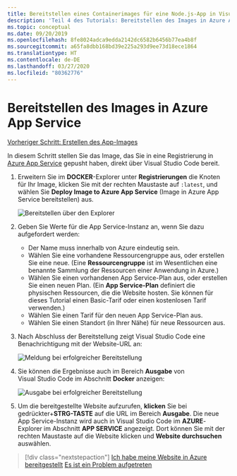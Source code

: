 ```yaml
---
title: Bereitstellen eines Containerimages für eine Node.js-App in Visual Studio Code
description: 'Teil 4 des Tutorials: Bereitstellen des Images in Azure App Service'
ms.topic: conceptual
ms.date: 09/20/2019
ms.openlocfilehash: 8fe8024adca9edda2142dc6582b6456b77ea4b8f
ms.sourcegitcommit: a65fa8dbb168bd39e225a293d9ee73d18ece1864
ms.translationtype: HT
ms.contentlocale: de-DE
ms.lasthandoff: 03/27/2020
ms.locfileid: "80362776"
---
```

# <a name="deploy-the-image-to-azure-app-service"></a>Bereitstellen des Images in Azure App Service

[Vorheriger Schritt: Erstellen des App-Images](tutorial-vscode-docker-node-03.md)

In diesem Schritt stellen Sie das Image, das Sie in eine Registrierung in [Azure App Service](https://azure.microsoft.com/services/app-service/) gepusht haben, direkt über Visual Studio Code bereit.

1. Erweitern Sie im **DOCKER**-Explorer unter **Registrierungen** die Knoten für Ihr Image, klicken Sie mit der rechten Maustaste auf `:latest`, und wählen Sie **Deploy Image to Azure App Service** (Image in Azure App Service bereitstellen) aus.

    ![Bereitstellen über den Explorer](media/deploy-containers/deploy-image-command.png)

1. Geben Sie Werte für die App Service-Instanz an, wenn Sie dazu aufgefordert werden:

    - Der Name muss innerhalb von Azure eindeutig sein.
    - Wählen Sie eine vorhandene Ressourcengruppe aus, oder erstellen Sie eine neue. (Eine **Ressourcengruppe** ist im Wesentlichen eine benannte Sammlung der Ressourcen einer Anwendung in Azure.)
    - Wählen Sie einen vorhandenen App Service-Plan aus, oder erstellen Sie einen neuen Plan. (Ein **App Service-Plan** definiert die physischen Ressourcen, die die Website hosten. Sie können für dieses Tutorial einen Basic-Tarif oder einen kostenlosen Tarif verwenden.)
    - Wählen Sie einen Tarif für den neuen App Service-Plan aus.
    - Wählen Sie einen Standort (in Ihrer Nähe) für neue Ressourcen aus.

1. Nach Abschluss der Bereitstellung zeigt Visual Studio Code eine Benachrichtigung mit der Website-URL an:

    ![Meldung bei erfolgreicher Bereitstellung](media/deploy-containers/deploy-successful.png)

1. Sie können die Ergebnisse auch im Bereich **Ausgabe** von Visual Studio Code im Abschnitt **Docker** anzeigen:

    ![Ausgabe bei erfolgreicher Bereitstellung](media/deploy-containers/deploy-output.png)

1. Um die bereitgestellte Website aufzurufen, **klicken** Sie bei gedrückter+**STRG-TASTE** auf die URL im Bereich **Ausgabe**. Die neue App Service-Instanz wird auch in Visual Studio Code im **AZURE**-Explorer im Abschnitt **APP SERVICE** angezeigt. Dort können Sie mit der rechten Maustaste auf die Website klicken und **Website durchsuchen** auswählen.

> [!div class="nextstepaction"]
> [Ich habe meine Website in Azure bereitgestellt](tutorial-vscode-docker-node-05.md) [Es ist ein Problem aufgetreten](https://www.research.net/r/PWZWZ52?tutorial=docker-extension&step=deploy-app)
